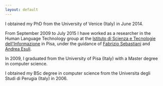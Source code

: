 ```yaml
---
layout: default
---
```


I obtained my PhD from the University of Venice (Italy) in June 2014.

From September 2009 to July 2015 I have worked as a researcher in the Human Language Technology group at the [Istituto di Scienza e Tecnologie dell'Informazione](http://www.isti.cnr.it) in Pisa, under the guidance of [Fabrizio Sebastiani](http://nmis.isti.cnr.it/sebastiani/) and [Andrea Esuli](http://www.esuli.it).

In 2009, I graduated from the University of Pisa (Italy) with a Master degree in computer science.

I obtained my BSc degree in computer science from the Universita degli Studi di Perugia (Italy) in 2006.

